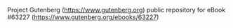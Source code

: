 Project Gutenberg (https://www.gutenberg.org) public repository for eBook #63227 (https://www.gutenberg.org/ebooks/63227)
